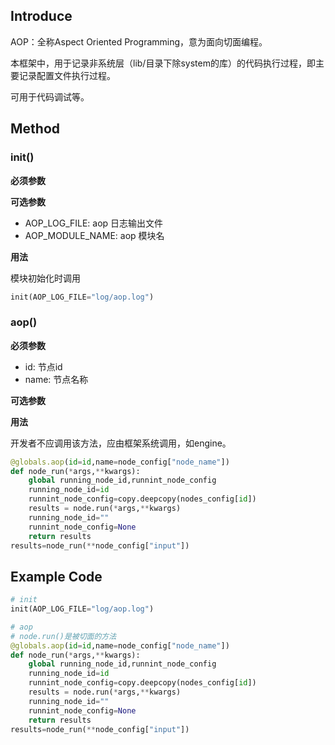 

## Introduce

AOP：全称Aspect Oriented Programming，意为面向切面编程。

本框架中，用于记录非系统层（lib/目录下除system的库）的代码执行过程，即主要记录配置文件执行过程。

可用于代码调试等。


## Method

### init()

**必须参数**


**可选参数**

- AOP_LOG_FILE: aop 日志输出文件
- AOP_MODULE_NAME: aop 模块名


**用法**

模块初始化时调用
```python
init(AOP_LOG_FILE="log/aop.log")
```



### aop()

**必须参数**

- id: 节点id
- name: 节点名称


**可选参数**


**用法**

开发者不应调用该方法，应由框架系统调用，如engine。
```python
@globals.aop(id=id,name=node_config["node_name"])
def node_run(*args,**kwargs):
    global running_node_id,runnint_node_config
    running_node_id=id
    runnint_node_config=copy.deepcopy(nodes_config[id])
    results = node.run(*args,**kwargs)
    running_node_id=""
    runnint_node_config=None
    return results
results=node_run(**node_config["input"])
```



## Example Code
```python
# init
init(AOP_LOG_FILE="log/aop.log")
```

```python
# aop
# node.run()是被切面的方法
@globals.aop(id=id,name=node_config["node_name"])
def node_run(*args,**kwargs):
    global running_node_id,runnint_node_config
    running_node_id=id
    runnint_node_config=copy.deepcopy(nodes_config[id])
    results = node.run(*args,**kwargs)
    running_node_id=""
    runnint_node_config=None
    return results
results=node_run(**node_config["input"])
```












